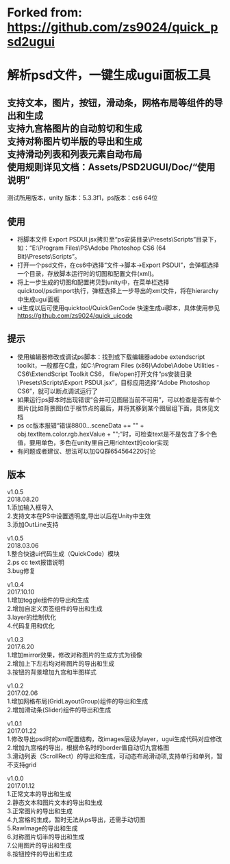 # Forked from: https://github.com/zs9024/quick_psd2ugui

# 解析psd文件，一键生成ugui面板工具
支持文本，图片，按钮，滑动条，网格布局等组件的导出和生成<br> 
支持九宫格图片的自动剪切和生成<br> 
支持对称图片切半版的导出和生成<br> 
支持滑动列表和列表元素自动布局<br> 
使用规则详见文档：Assets/PSD2UGUI/Doc/“使用说明”<br> 
----------------------------------------------------------------------
  测试所用版本，unity 版本：5.3.3f1，ps版本：cs6 64位<br> 
## 使用
* 将脚本文件 Export PSDUI.jsx拷贝至“ps安装目录\Presets\Scripts”目录下，如：“E:\Program Files\PS\Adobe Photoshop CS6 (64 Bit)\Presets\Scripts”。
* 打开一个psd文件，在cs6中选择“文件->脚本->Export PSDUI”，会弹框选择一个目录，存放脚本运行时的切图和配置文件(xml)。
* 将上一步生成的切图和配置拷贝到unity中，在菜单栏选择quicktool/psdimport执行，弹框选择上一步导出的xml文件，将在hierarchy中生成ugui面板
* ui生成以后可使用quicktool/QuickGenCode 快速生成ui脚本，具体使用参见 https://github.com/zs9024/quick_uicode
## 提示
* 使用编辑器修改或调试ps脚本：找到或下载编辑器adobe extendscript toolkit，一般都在C盘，如C:\Program Files (x86)\Adobe\Adobe Utilities - CS6\ExtendScript Toolkit CS6，
file/open打开文件“ps安装目录\Presets\Scripts\Export PSDUI.jsx”，目标应用选择“Adobe Photoshop CS6”，就可以断点调试运行了
* 如果运行ps脚本时出现错误“合并可见图层当前不可用”，可以检查是否有单个图片(比如背景图)位于根节点的最后，并将其移到某个图层组下面，具体见文档
* ps cc版本报错“错误8800...sceneData += "<string>" + obj.textItem.color.rgb.hexValue + "</string>";”时，可检查text是不是包含了多个色值，要用单色，多色在unity里自己用richtext的color实现
* 有问题或者建议、想法可以加QQ群654564220讨论
## 版本
  v1.0.5<br>
  2018.08.20<br>
  1.添加输入框导入<br>
  2.支持文本在PS中设置透明度,导出以后在Unity中生效<br>
  3.添加OutLine支持<br>

  v1.0.5<br>
  2018.03.06<br>
  1.整合快速ui代码生成（QuickCode）模块<br>
  2.ps cc text报错说明<br>
  3.bug修复<br>

  v1.0.4<br> 
  2017.10.10<br> 
  1.增加toggle组件的导出和生成<br>
  2.增加自定义页签组件的导出和生成<br> 
  3.layer的绘制优化<br> 
  4.代码复用和优化<br> 
  
  v1.0.3<br> 
  2017.6.20<br> 
  1.增加mirror效果，修改对称图片的生成方式为镜像<br> 
  2.增加上下左右均对称图片的导出和生成<br> 
  3.按钮的背景增加九宫和半图样式<br> 
  
  v1.0.2<br> 
  2017.02.06<br> 
  1.增加网格布局(GridLayoutGroup)组件的导出和生成<br> 
  2.增加滑动条(Slider)组件的导出和生成<br> 

  v1.0.1<br> 
  2017.01.22<br> 
  1.修改导出psd时的xml配置结构，改images层级为layer，ugui生成代码对应修改<br> 
  2.增加九宫格的导出，根据命名时的border值自动切九宫格图<br> 
  3.滑动列表（ScrollRect）的导出和生成，可动态布局滑动项,支持单行和单列，暂不支持grid<br> 

  v1.0.0<br> 
  2017.01.12<br> 
  1.正常文本的导出和生成<br> 
  2.静态文本和图片文本的导出和生成<br> 
  3.正常图片的导出和生成<br> 
  4.九宫格的生成，暂时无法从ps导出，还需手动切图<br> 
  5.RawImage的导出和生成<br> 
  6.对称图片切半的导出和生成<br> 
  7.公用图片的导出和生成<br> 
  8.按钮控件的导出和生成<br> 
